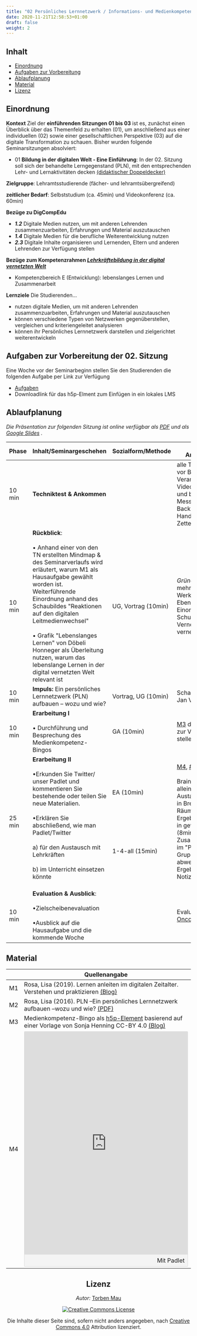 ```yaml
---
title: "02 Persönliches Lernnetzwerk / Informations- und Medienkompetenz"
date: 2020-11-21T12:58:53+01:00
draft: false
weight: 2
---
```



## Inhalt
* [Einordnung](#Einordnung)
* [Aufgaben zur Vorbereitung](#Aufgaben-zur-Vorbereitung-der-02-Sitzung)
* [Ablaufplanung](#Ablaufplanung)
* [Material](#Material)
* [Lizenz](#Lizenz)



## Einordnung 
**Kontext**
Ziel der **einführenden Sitzungen 01 bis 03** ist es, zunächst einen Überblick über das Themenfeld zu erhalten (01), um anschließend  aus einer individuellen (02) sowie einer gesellschaftlichen Perspektive (03) auf die digitale Transformation zu schauen. Bisher wurden folgende Seminarsitzungen absolviert:

* 01 **Bildung in der digitalen Welt - Eine Einführung**: In der 02. Sitzung soll sich der behandelte Lerngegenstand (PLN), mit den entsprechenden Lehr- und Lernaktivitäten decken [(didaktischer Doppeldecker)](http://www.hochschuldidaktik.uzh.ch/dam/jcr:ffffffff-9a08-8cca-0000-000074ad5774/A_Z_Doppeldecker_17_08_2011.pdf)

**Zielgruppe**: Lehramtsstudierende (fächer- und lehramtsübergreifend) 

**zeitlicher Bedarf**:   Selbststudium (ca. 45min) und Videokonferenz (ca. 60min) 

**Bezüge zu DigCompEdu** 
+ ***1.2*** Digitale Medien nutzen, um mit anderen Lehrenden zusammenzuarbeiten, Erfahrungen und Material auszutauschen
+ ***1.4*** Digitale Medien für die berufliche Weiterentwicklung nutzen 
+ ***2.3*** Digitale Inhalte organisieren und Lernenden, Eltern und anderen Lehrenden zur Verfügung stellen

**Bezüge zum Kompetenzrahmen *[Lehrkräftebildung in der digital vernetzten Welt](http://www.lehrerbildungsverbund-niedersachsen.de/index.php?s=KompetenzrahmenLehrkraeftebildunginderdigitalvernetztenWelt)*** 
+  Kompetenzbereich E (Entwicklung): lebenslanges Lernen und Zusammenarbeit

 **Lernziele** 
 Die Studierenden... 
+ nutzen  digitale Medien, um mit anderen Lehrenden zusammenzuarbeiten, Erfahrungen und Material auszutauschen 
+ können verschiedene Typen von Netzwerken gegenüberstellen, vergleichen und kriteriengeleitet analysieren 
+ können ihr Persönliches Lernnetzwerk darstellen und zielgerichtet weiterentwickeln




## Aufgaben zur Vorbereitung der 02. Sitzung


Eine Woche vor der Seminarbeginn stellen Sie den Studierenden die folgenden  Aufgabe per Link zur Verfügung

* [Aufgaben](https://lehrerbildung.github.io/4_die_sitzungen/f_aufgaben/)
* Downloadlink für das h5p-Elment zum Einfügen in ein lokales LMS 


## Ablaufplanung 

*Die Präsentation zur folgenden Sitzung ist online verfügbar als  [PDF](https:) und als [Google Slides](https://docs.google.com/presentation/d/1DgFsmLRMPLphKLNKLPA7UxbUlG_rG2J2pNxoQZ69JMw/edit)  .*

| Phase | Inhalt/Seminargeschehen | Sozialform/Methode | Material & Anmerkungen |
| -------- | -------- | -------- | -------- |
|  10 min |  **Techniktest & Ankommen** |  |alle TN sind 10 min vor Beginn der Veranstaltung im Videokonferenzraum  und bei einem Messenger (als Backup) online. Handy, Stift und Zettel liegen bereit  |
| 10 min | **Rückblick**: <br></br>  • Anhand einer von den TN erstellten Mindmap & des Seminarverlaufs wird erläutert, warum M1 als Hausaufgabe gewählt worden ist. Weiterführende Einordnung anhand des Schaubildes "Reaktionen auf den digitalen Leitmedienwechsel"  <br></br> • Grafik  "Lebenslanges Lernen" von Döbeli Honneger als Überleitung nutzen, warum das lebenslange Lernen in der digital vernetzten Welt relevant ist|UG, Vortrag (10min) | *Gründe*: Medien sind mehr als Werkzeuge, gesell. Ebene und Einordnung, Schulbezug, PLN, Vernetzung lernen - vernetztes Lernen|
|  10 min | **Impuls:** Ein persönliches Lernnetzwerk (PLN) aufbauen – wozu und wie? | Vortrag, UG (10min) | Schaubild PLN von Jan Vedder und  [M2](https://shiftingschool.files.wordpress.com/2016/02/handout.pdf) |
| 10 min  | **Erarbeitung I** <br></br> • Durchführung und Besprechung des Medienkompetenz-Bingos   | GA (10min) | [M3](https://einstiegh5p.de/inhalt/18106) den TN als Link zur Verfügung stellen| 
| 25 min | **Erarbeitung II**<br></br>•Erkunden Sie Twitter/ unser Padlet und kommentieren Sie bestehende oder teilen Sie neue Materialien.  <br></br>•Erklären Sie abschließend, wie man Padlet/Twitter  <br></br> a) für den Austausch mit Lehrkräften<br></br> b) im Unterricht einsetzen könnte <br></br> | EA (10min) <br></br> <br></br> <br></br><br></br>1-4-all (15min) | [M4](https://padlet.com/basiskompetenzdigitalisierung/bkd2020_klon), [#BKD2020](https://twitter.com/hashtag/bkd2020)<br></br> Brainstorming alleine (2min) Austausch zu viert in BreakOut-Räumen mit Ergebnissicherung in geteilten Notizen (8min) => Zusammenführung im "Plenum". Gruppen posten abwechselnd ihre Ergebnisse in Notizen (5min)    |
| 10 min | **Evaluation & Ausblick**: <br></br>•Zielscheibenevaluation  <br></br>•Ausblick auf die Hausaufgabe und die kommende Woche |  | Evaluation via [Oncoo](https://oncoo.de/oncoo.php) |




## Material
|  | Quellenangabe | 
| -------- | -------- | 
| M1     | Rosa, Lisa  (2019).  Lernen anleiten im digitalen Zeitalter. Verstehen und praktizieren [(Blog)](https://shiftingschool.wordpress.com/2019/04/01/lernen-anleiten-im-digitalen-zeitalter-verstehen-und-praktizieren/) | 
| M2 | Rosa, Lisa  (2016). PLN –Ein persönliches Lernnetzwerk aufbauen –wozu und wie? [(PDF)](https://shiftingschool.files.wordpress.com/2016/02/handout.pdf)| 
| M3 | Medienkompetenz-Bingo als [h5p-Element](https://einstiegh5p.de/inhalt/18106) basierend auf einer Vorlage von Sonja Henning CC-BY 4.0 [(Blog)](https://sonnigeeinsichten.jimdofree.com/2018/12/02/auf-schatzsuche-im-kollegium-mit-dem-medienkompetenzbingo/) | 
| M4 | <div class="padlet-embed" style="border:1px solid rgba(0,0,0,0.1);border-radius:2px;box-sizing:border-box;overflow:hidden;position:relative;width:100%;background:#F4F4F4"><p style="padding:0;margin:0"><iframe src="https://padlet.com/embed/7pfve3z2sa7ix7oi" frameborder="0" allow="camera;microphone;geolocation" style="width:100%;height:608px;display:block;padding:0;margin:0"></iframe></p><div style="padding:8px;text-align:right;margin:0;"><a href="https://padlet.com?ref=embed" style="padding:0;margin:0;border:none;display:block;line-height:1;height:16px" target="_blank"><img src="https://padlet.net/embeds/made_with_padlet.png" width="86" height="16" style="padding:0;margin:0;background:none;border:none;display:inline;box-shadow:none" alt="Mit Padlet erstellt"></a></div></div> | 




<center>

## Lizenz
*Autor:* [Torben Mau](https://twitter.com/torbenmau)


<a rel="license" href="http://creativecommons.org/licenses/by/4.0/"><img alt="Creative Commons License" style="border-width:0" src="https://i.creativecommons.org/l/by/4.0/88x31.png" /></a><br/><p>Die Inhalte dieser Seite sind, sofern nicht anders angegeben, nach <a rel="license" href="http://creativecommons.org/licenses/by/4.0/">Creative Commons 4.0</a> Attribution lizenziert.</p>


</center>
